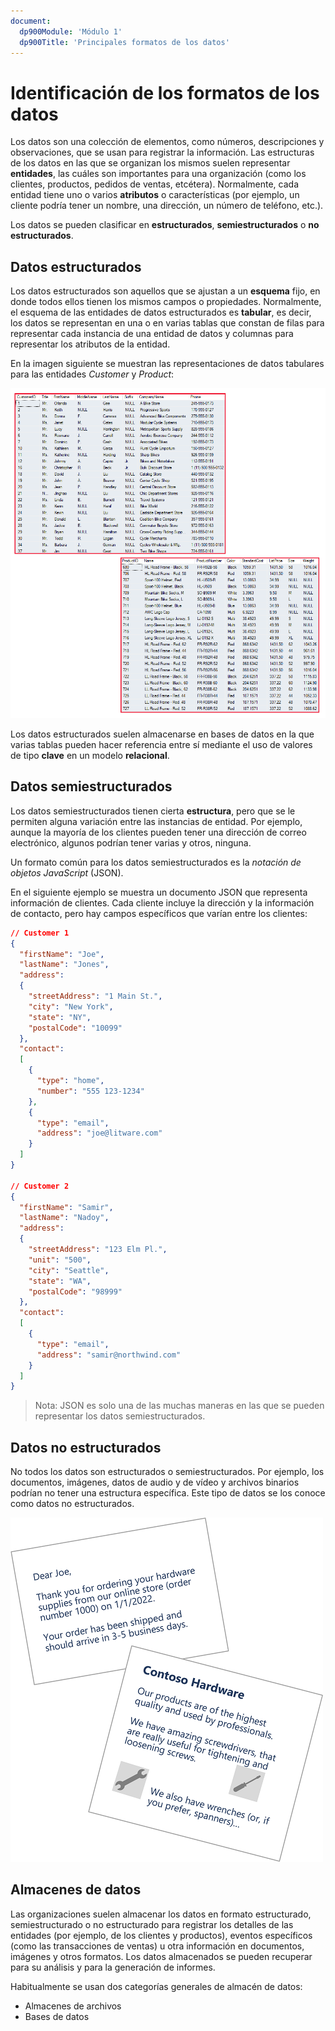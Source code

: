 ```yaml
---
document:
  dp900Module: 'Módulo 1'
  dp900Title: 'Principales formatos de los datos'
---
```


# Identificación de los formatos de los datos

Los datos son una colección de elementos, como números, descripciones y observaciones, que se usan para registrar la información. Las estructuras de los datos en las que se organizan los mismos suelen representar __entidades__, las cuáles son importantes para una organización (como los clientes, productos, pedidos de ventas, etcétera). Normalmente, cada entidad tiene uno o varios __atributos__ o características (por ejemplo, un cliente podría tener un nombre, una dirección, un número de teléfono, etc.).

Los datos se pueden clasificar en __estructurados__, __semiestructurados__ o __no estructurados__.

## Datos estructurados

Los datos estructurados son aquellos que se ajustan a un __esquema__ fijo, en donde todos ellos tienen los mismos campos o propiedades. Normalmente, el esquema de las entidades de datos estructurados es __tabular__, es decir, los datos se representan en una o en varias tablas que constan de filas para representar cada instancia de una entidad de datos y columnas para representar los atributos de la entidad.

En la imagen siguiente se muestran las representaciones de datos tabulares para las entidades _Customer_ y _Product_:

![Diagrama tabular](../img/02-tabular-diagram.png)

Los datos estructurados suelen almacenarse en bases de datos en la que varias tablas pueden hacer referencia entre sí mediante el uso de valores de tipo __clave__ en un modelo __relacional__.

## Datos semiestructurados

Los datos semiestructurados tienen cierta __estructura__, pero que se le permiten alguna variación entre las instancias de entidad. Por ejemplo, aunque la mayoría de los clientes pueden tener una dirección de correo electrónico, algunos podrían tener varias y otros, ninguna.

Un formato común para los datos semiestructurados es la _notación de objetos JavaScript_ (JSON).

En el siguiente ejemplo se muestra un documento JSON que representa información de clientes. Cada cliente incluye la dirección y la información de contacto, pero hay campos específicos que varían entre los clientes:

```json
// Customer 1
{
  "firstName": "Joe",
  "lastName": "Jones",
  "address":
  {
    "streetAddress": "1 Main St.",
    "city": "New York",
    "state": "NY",
    "postalCode": "10099"
  },
  "contact":
  [
    {
      "type": "home",
      "number": "555 123-1234"
    },
    {
      "type": "email",
      "address": "joe@litware.com"
    }
  ]
}

// Customer 2
{
  "firstName": "Samir",
  "lastName": "Nadoy",
  "address":
  {
    "streetAddress": "123 Elm Pl.",
    "unit": "500",
    "city": "Seattle",
    "state": "WA",
    "postalCode": "98999"
  },
  "contact":
  [
    {
      "type": "email",
      "address": "samir@northwind.com"
    }
  ]
}
```

> Nota: JSON es solo una de las muchas maneras en las que se pueden representar los datos semiestructurados.

## Datos no estructurados

No todos los datos son estructurados o semiestructurados. Por ejemplo, los documentos, imágenes, datos de audio y de vídeo y archivos binarios podrían no tener una estructura específica. Este tipo de datos se los conoce como datos no estructurados.

![Datos binarios](../img/02-unstructured-data.png)

## Almacenes de datos

Las organizaciones suelen almacenar los datos en formato estructurado, semiestructurado o no estructurado para registrar los detalles de las entidades (por ejemplo, de los clientes y productos), eventos específicos (como las transacciones de ventas) u otra información en documentos, imágenes y otros formatos. Los datos almacenados se pueden recuperar para su análisis y para la generación de informes.

Habitualmente se usan dos categorías generales de almacén de datos:

* Almacenes de archivos
* Bases de datos
